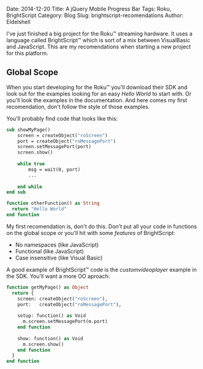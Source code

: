 Date: 2014-12-20
Title: A jQuery Mobile Progress Bar
Tags: Roku, BrightScript
Category: Blog
Slug: brightscript-recomendations
Author: Eldelshell

I've just finished a big project for the Roku™ streaming hardware. It uses a language called BrightScript™
which is sort of a mix between VisualBasic and JavaScript. This are my recomendations when starting a new
project for this platform.

## Global Scope

When you start developing for the Roku™ you'll download their SDK and look out for the examples looking for
an easy _Hello World_ to start with. Or you'll look the examples in the documentation. And here comes my first
recomendation, don't follow the style of those examples.

You'll probably find code that looks like this:

~~~vb
sub showMyPage()
    screen = createObject("roScreen")
    port = createObject("roMessagePort")
    screen.setMessagePort(port)
    screen.show()
    
    while true
        msg = wait(0, port)
        ...
        
    end while
end sub

function otherFunction() as String
  return "Hello World"
end function
~~~

My first recomendation is, don't do this. Don't put all your code in functions on the global scope or you'll
hit with some _features_ of BrightScript:

 * No namespaces (like JavaScript)
 * Functional (like JavaScript)
 * Case insensitive (like Visual Basic)

A good example of BrightScript™ code is the _customvideoplayer_ example in the SDK. You'll want a more OO aproach:

~~~vb
function getMyPage() as Object
  return {
    screen: createObject("roScreen"),
    port:   createObject("roMessagePort"),
    
    setup: function() as Void
      m.screen.setMessagePort(m.port)
    end function
    
    show: function() as Void
      m.screen.show()
    end function
  }
end function
~~~
